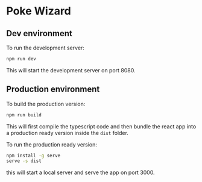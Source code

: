 # Poke Wizard

## Dev environment

To run the development server:

```bash
npm run dev
```

This will start the development server on port 8080.

## Production environment

To build the production version:

```bash
npm run build
```
This will first compile the typescript code and then bundle the react app into 
a production ready version inside the `dist` folder.

To run the production ready version:

```bash
npm install -g serve
serve -s dist
```

this will start a local server and serve the app on port 3000.